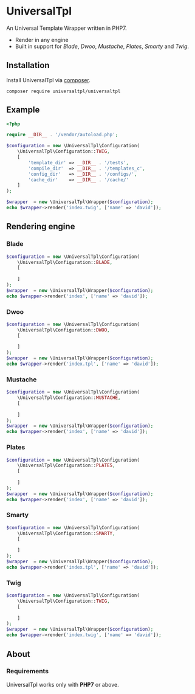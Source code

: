 # UniversalTpl

An Universal Template Wrapper written in PHP7.

* Render in any engine
* Built in support for _Blade_, _Dwoo_, _Mustache_, _Plates_, _Smarty_ and _Twig_.

## Installation
Install UniversalTpl via [composer](http://getcomposer.org/).
```
composer require universaltpl/universaltpl
```

## Example
```php
<?php

require __DIR__ . '/vendor/autoload.php';

$configuration = new \UniversalTpl\Configuration(
	\UniversalTpl\Configuration::TWIG,
	[
		'template_dir' => __DIR__ . '/tests',
		'compile_dir'  => __DIR__ . '/templates_c',
		'config_dir'   => __DIR__ . '/configs/',
		'cache_dir'    => __DIR__ . '/cache/'
	]
);

$wrapper  = new \UniversalTpl\Wrapper($configuration);
echo $wrapper->render('index.twig', ['name' => 'david']);
```

## Rendering engine

### Blade
```php
$configuration = new \UniversalTpl\Configuration(
	\UniversalTpl\Configuration::BLADE,
	[
	
	]
);
$wrapper  = new \UniversalTpl\Wrapper($configuration);
echo $wrapper->render('index', ['name' => 'david']);
```

### Dwoo
```php
$configuration = new \UniversalTpl\Configuration(
	\UniversalTpl\Configuration::DWOO,
	[
	
	]
);
$wrapper  = new \UniversalTpl\Wrapper($configuration);
echo $wrapper->render('index.tpl', ['name' => 'david']);
```

### Mustache
```php
$configuration = new \UniversalTpl\Configuration(
	\UniversalTpl\Configuration::MUSTACHE,
	[
	
	]
);
$wrapper  = new \UniversalTpl\Wrapper($configuration);
echo $wrapper->render('index', ['name' => 'david']);
```

### Plates
```php
$configuration = new \UniversalTpl\Configuration(
	\UniversalTpl\Configuration::PLATES,
	[
	
	]
);
$wrapper  = new \UniversalTpl\Wrapper($configuration);
echo $wrapper->render('index', ['name' => 'david']);
```

### Smarty
```php
$configuration = new \UniversalTpl\Configuration(
	\UniversalTpl\Configuration::SMARTY,
	[
	
	]
);
$wrapper  = new \UniversalTpl\Wrapper($configuration);
echo $wrapper->render('index.tpl', ['name' => 'david']);
```

### Twig
```php
$configuration = new \UniversalTpl\Configuration(
	\UniversalTpl\Configuration::TWIG,
	[
	
	]
);
$wrapper  = new \UniversalTpl\Wrapper($configuration);
echo $wrapper->render('index.twig', ['name' => 'david']);
```

## About

### Requirements
UniversalTpl works only with **PHP7** or above.